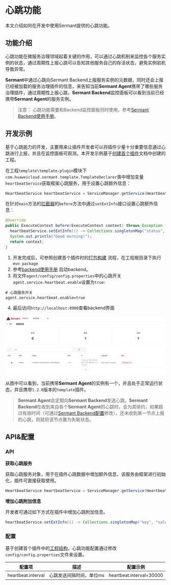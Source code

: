 # 心跳功能

本文介绍如何在开发中使用Sermant提供的心跳功能。

## 功能介绍

心跳功能在微服务治理领域起着关键的作用，可以通过心跳机制来监控各个服务实例的状态，通过周期性上报心跳可以告知其他服务自己的存活状态，避免实例宕机导致异常。

**Sermant**中通过心跳向Sermant Backend上报服务实例的元数据，同时还会上报已经被加载的服务治理插件的信息，来告知当前**Sermant Agent**携带了哪些服务治理插件，通过周期性上报心跳，**Sermant Backend**监控面板可以看到当前已经携带**Sermant Agent**的服务实例。

> 注意： 心跳功能需要和Backend监控面板同时使用，参考[Sermant Backend使用手册](../user-guide/sermant-backend.md)。

## 开发示例

基于心跳能力的开发，主要用来让插件开发者可以将插件少量十分重要信息通过心跳进行上报，并且在监控面板可观测。本开发示例基于[创建首个插件](README.md)文档中创建的工程。

在工程`template\template-plugin`模块下`com.huaweicloud.sermant.template.TemplateDeclarer`类中增加变量`heartbeatService`获取框架心跳服务，用于设置心跳额外信息：

```java
HeartbeatService heartbeatService = ServiceManager.getService(HeartbeatService.class);
```

在针对`main`方法的[拦截器](bytecode-enhancement.md#拦截器)的`before`方法中通过`setExtInfo`接口设置心跳额外信息：

```java
@Override
public ExecuteContext before(ExecuteContext context) throws Exception {
  heartbeatService.setExtInfo(() -> Collections.singletonMap("status", "started"));
  System.out.println("Good morning!");
  return context;
}
```

1. 开发完成后，可参照创建首个插件时的[打包构建](README.md#打包构建) 流程，在工程根目录下执行 `mvn package`
2. 参考[backend使用手册](../user-guide/sermant-backend.md)
   启动backend。
3. 将文件`agent/config/config.properties`中的心跳开关`agent.service.heartbeat.enable`设置为`true`:
```properties
# 心跳服务开关
agent.service.heartbeat.enable=true
```
4. 最后访问`http://localhost:8900`查看backend界面

![pic](../../../binary-doc/backend_sermant_info.png)

从图中可以看到，当前携带**Sermant Agent**的实例有一个，并且处于正常运行状态，并且携带`1.2.0`版本的`template`插件。

> **Sermant Agent**会定期向**Sermant Backend**发送心跳，**Sermant Backend**在收到来自各个**Sermant Agent**的心跳时，会为其续约，如果超过有效时间（可通过[Sermant Backend配置](../user-guide/sermant-backend.md#Sermant-Backend参数配置)修改），还未收到某一节点上报的心跳，则就将该节点置为失联状态。

## API&配置

### API

**获取心跳服务**

获取心跳服务对象，用于在插件心跳数据中增加额外信息，该服务由框架进行初始化，插件可直接获取使用。

```java
HeartbeatService heartbeatService = ServiceManager.getService(HeartbeatService.class);
```

**增加心跳附加信息**

开发者可通过如下方式在插件中增加心跳附加信息。

```java
heartbeatService.setExtInfo(() -> Collections.singletonMap("key", "value"));
```

### 配置

基于创建首个插件中的[工程结构](README.md#工程结构)，心跳功能配置通过修改`config/config.properties`文件来设置。

|配置项|描述|配置示例|
|---|---|---|
| heartbeat.interval | 心跳发送间隔时间，单位ms | heartbeat.interval=30000 |